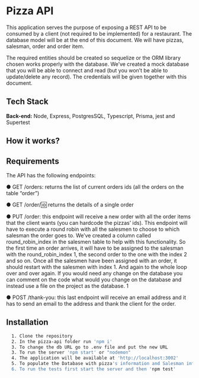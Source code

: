 
# Pizza API

This application serves the purpose of exposing a REST API to be consumed by a client
(not required to be implemented) for a restaurant. The database model will be at the
end of this document. We will have pizzas, salesman, order and order item.

The required entities should be created so sequelize or the ORM library chosen works
properly with the database. We’ve created a mock database that you will be able to
connect and read (but you won’t be able to update/delete any record). The credentials
will be given together with this document.
## Tech Stack

**Back-end:** Node, Express, PostgresSQL, Typescript, Prisma, jest and Supertest


## How it works?


## Requirements

The API has the following endpoints:

● GET /orders: returns the list of current orders ids (all the orders on the table
“order”)

● GET /order/:id: returns the details of a single order

● PUT /order: this endpoint will receive a new order with all the order items that
the client wants (you can hardcode the pizzas’ ids). This endpoint will have to
execute a round robin with all the salesmen to choose to which salesman the
order goes to. We’ve created a column called round_robin_index in the salesmen
table to help with this functionality. So the first time an order arrives, it will have
to be assigned to the salesman with the round_robin_index 1, the second order
to the one with the index 2 and so on. Once all the salesmen have been
assigned with an order, it should restart with the salesmen with index 1. And
again to the whole loop over and over again. If you would need any change on
the database you can comment on the code what would you change on the
database and instead use a file on the project as the database.
1

● POST /thank-you: this last endpoint will receive an email address
and it has to send an email to the address and thank the client for the order. 


## Installation




```bash
  1. Clone the repository
  2. In the pizza-api folder run 'npm i'
  3. To change the db URL go to .env file and put the new URL
  3. To run the server 'npm start' or "nodemon"
  4. The application will be available at 'http://localhost:3002'
  5. To populate the Database with pizza's information and Salesman information use Thunder with the endpoint: "/generate" 
  6. To run the tests first start the server and then 'npm test'
```
    
